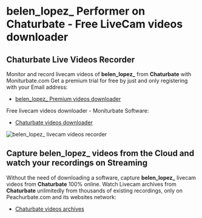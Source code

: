 # belen_lopez_ Performer on Chaturbate - Free LiveCam videos downloader

## Chaturbate Live Videos Recorder

Monitor and record livecam videos of **belen_lopez_** from **Chaturbate** with Moniturbate.com
Get a premium trial for free by just and only registering with your Email address:
* [belen_lopez_ Premium videos downloader](https://moniturbate.com/request-demo-licence-key.html)

Free livecam videos downloader - Moniturbate Software:
* [Chaturbate videos downloader](https://moniturbate.com/moniturbate-download-software.html)

![belen_lopez_ livecam videos recorder](https://peachurnet.com/templates/moniturbate-software.png)


## Capture belen_lopez_ videos from the Cloud and watch your recordings on Streaming

Without the need of downloading a software, capture **belen_lopez_** livecam videos from **Chaturbate** 100% online.
Watch Livecam archives from **Chaturbate** unlimitedly from thousands of existing recordings, only on Peachurbate.com and its websites network:
* [Chaturbate videos archives](https://peachurnet.com/)